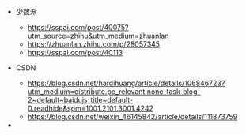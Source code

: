 * 少数派
  * https://sspai.com/post/40075?utm_source=zhihu&utm_medium=zhuanlan  
  * https://zhuanlan.zhihu.com/p/28057345  
  * https://sspai.com/post/40113  
  

* CSDN
  * https://blog.csdn.net/hardihuang/article/details/106846723?utm_medium=distribute.pc_relevant.none-task-blog-2~default~baidujs_title~default-0.readhide&spm=1001.2101.3001.4242  
  * https://blog.csdn.net/weixin_46145842/article/details/111873759  


* 
